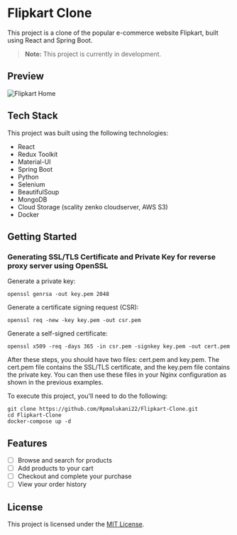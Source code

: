 # Flipkart Clone

This project is a clone of the popular e-commerce website Flipkart, built using React and Spring Boot.

> **Note:** This project is currently in development.

## Preview

![Flipkart Home](preview/Flipkart%20Clone-1.gif)


## Tech Stack

This project was built using the following technologies:

- React
- Redux Toolkit
- Material-UI
- Spring Boot
- Python
- Selenium
- BeautifulSoup
- MongoDB
- Cloud Storage (scality zenko cloudserver, AWS S3)
- Docker

## Getting Started

### Generating SSL/TLS Certificate and Private Key for reverse proxy server using OpenSSL

Generate a private key:
```
openssl genrsa -out key.pem 2048
```

Generate a certificate signing request (CSR):
```
openssl req -new -key key.pem -out csr.pem
```

Generate a self-signed certificate:
```
openssl x509 -req -days 365 -in csr.pem -signkey key.pem -out cert.pem
```

After these steps, you should have two files: cert.pem and key.pem. The cert.pem file contains the SSL/TLS certificate, and the key.pem file contains the private key. You can then use these files in your Nginx configuration as shown in the previous examples.


To execute this project, you'll need to do the following:

```
git clone https://github.com/Rpmalukani22/Flipkart-Clone.git
cd Flipkart-Clone
docker-compose up -d
```

## Features

- [ ] Browse and search for products
- [ ] Add products to your cart
- [ ] Checkout and complete your purchase
- [ ] View your order history

## License

This project is licensed under the [MIT License](https://opensource.org/licenses/MIT).

